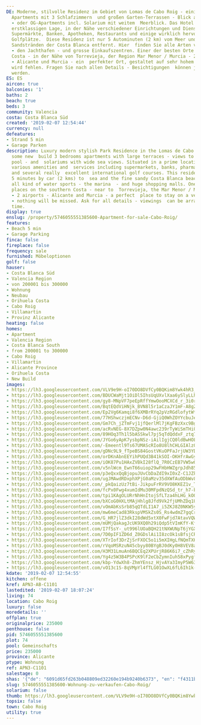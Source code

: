 ```yaml
---
DE: Moderne, stilvolle Residenz im Gebiet von Lomas de Cabo Roig - einige neu gebaute
  Apartments mit 3 Schlafzimmern  und großen Garten-Terrassen - Blick auf den Gemeinschaftspool
  - oder OG-Apartments incl. Solarium mit weitem  Meerblick. Das Hotel liegt in einer
  erstklassigen Lage, in der Nähe verschiedener Einrichtungen und Dienstleistungen,  darunter
  Supermärkte, Banken, Apotheken, Restaurants und einige wirklich hervorragende internationale
  Golfplätze.  Diese Residenz ist nur 5 Autominuten (2 km) vom Meer und den feinen
  Sandstränden der Costa Blanca entfernt. Hier  finden Sie alle Arten von Wassersport
  - den Jachthafen - und grosse Einkaufszentren. Einer der besten Orte an der  südlichen
  Costa - in der Nähe von Torrevieja, der Region Mar Menor / Murcia - 2 Flughäfen
  - Alicante und Murcia - ein  perfekter Ort, gestaltet auf sehr hohem Niveau - nichts
  wird fehlen. Fragen Sie nach allen Details - Besichtigungen  können jederzeit arrangiert
  werden.
ES: ES
aircon: true
balconies: '1'
baths: 2
beach: true
beds: 3
community: Valencia
costa: Costa Blanca Süd
created: '2019-02-07 12:54:44'
currency: null
defeatures:
- Strand 5 min
- Garage Parken
description: Luxury modern stylish Park Residence in the Lomas de Cabo Roig area -
  some new  build 3 bedrooms apartments with large terraces - views to the communal
  pool - and  solariums with wide sea views. Situated in a prime location, close to
  various amenities and  services including supermarkets, banks, pharmacies, restaurants
  and several really  excellent international golf courses. This residence is just
  5 minutes by car (2 kms) to  sea and the fine sandy Costa Blanca beaches - offering
  all kind of water sports - the marina  - and huge shopping malls. One of the best
  places on the southern Costa - near to  Torrevieja, the Mar Menor / Murcia region
  - 2 airports - Alicante and Murcia - a perfect  place to stay on a very high standard
  - nothing will be missed. Ask for all details - viewings  can be arranged at any
  time.
display: true
enslug: /property/5746055551385600-Apartment-for-sale-Cabo-Roig/
features:
- Beach 5 min
- Garage Parking
finca: false
fireplace: false
frequency: sale
furnished: Möbeloptionen
golf: false
hauser:
- Costa Blanca Süd
- Valencia Region
- von 200001 bis 300000
- Wohnung
- Neubau
- Orihuela Costa
- Cabo Roig
- Villamartin
- Provinz Alicante
heating: false
homes:
- Apartment
- Valencia Region
- Costa Blanca South
- from 200001 to 300000
- Cabo Roig
- Villamartin
- Alicante Province
- Orihuela Costa
- New Build
images:
- https://lh3.googleusercontent.com/VLV9e9H-oI70DO8DVfCy0BQKim8Ywk4hR3_F6GbsKy4aNXgSploM86YQcLTh0mrWkG60Oyy582CT_Kcza_ns=w640-rj-e30-l100
- https://lh3.googleusercontent.com/BDUCWaMjt1OiDl5IhsUqUXvlXaa6ySlyLLhGU5dXCmS7o57EtPnlvqm-8n7pud_nsiaXeDh75cjRJ7HFF0Pl=w640-rj-e30-l100
- https://lh3.googleusercontent.com/gy8-MNpVF7peEpRffYmwOooMCXCd_r_3i0rMbzqZzP-ocuJcHCCIbLAhqmgrF6ksA7kDjtG1VREBGro32VOn=w640-rj-e30-l100
- https://lh3.googleusercontent.com/BqtEQdViHNjk_BVN8l5r1aCzaJY1mF-A8gZ49PmSMrXjU_4zu5Q0HlLtShtmkMVVuEMFIrXzUJ76YWbrHI7tNQ=w640-rj-e30-l100
- https://lh3.googleusercontent.com/Ep2Vg6Kamqi8f6XMBrRYq2pVzRGdlofytWtHIVV6ucWM8WvHX4svC8f3ZmLCBpVFoRuZNmih8RnYnkjA08Q=w640-rj-e30-l100
- https://lh3.googleusercontent.com/77HShwczjmECNv-D6d-GjiQ0WhZOYYcbuJekqRLfSYdd1dN1_coc5yfb7H3OdhDldp5lsY1OENjxDf2A9lD7Og=w640-rj-e30-l100
- https://lh3.googleusercontent.com/Gm7Ch_jZTmFvj1jfQerlMl7jKgFBzXxc9Bg_VWVhRnC2jvi7MIRF4zoWZx8hWMCYejBpTgxLrqARD_a5dnsdjQ=w640-rj-e30-l100
- https://lh3.googleusercontent.com/acRvNEG-8X7DZpw0N4awc239rTyWiSmTHiQllKQKoRDfUZc10aFm8-Hp0G2w42RVR9WhZCKyZvtYrlD5CZpN=w640-rj-e30-l100
- https://lh3.googleusercontent.com/89HOq3Th1l5bASSkwl7pj5qTdQddxF_ztq7ZI1TLHIi5esXoyXeR1cCEjYpzT-WkcKRKwTfaf4wkAE9Rl0a5=w640-rj-e30-l100
- https://lh3.googleusercontent.com/JYGo6yApK7ysbpNSz-iAilIgjCQ0ldBwHOLqv0cxDfoLwgJlUTTf4VgQ2_gbdqXTKfr69tidkcsnbYbzguJBmw=w640-rj-e30-l100
- https://lh3.googleusercontent.com/-Emeentl9Ts67UMAScRIo8U8lhCHLGIAlzOSoECyYxKcMcBFS0O1inIMGu5bJ4klsFXXKqdn3af_3SBVQYo73w=w640-rj-e30-l100
- https://lh3.googleusercontent.com/gDNc9L9_fTpeBS84GostVKuOPFaJrjUW3YDUg5Xvp8bVSJSM8oLbrW_L_ucHSRXiQMX0kSKWl1eB1mDc7Xfy=w640-rj-e30-l100
- https://lh3.googleusercontent.com/orDKnAbnEEYihPUQd3B41kSOI-OKHfrAwGya8-Ztwk6L8QVKQkXaqbVXF_I8DppVboz8bluCiHptKDdzJbdJ=w640-rj-e30-l100
- https://lh3.googleusercontent.com/iOK87Pu1HAxZVBkI28flQ_7R0CzEB7VW5wQQDp6nAzCbDG0hHN8oKJAhh6yPYzuwRTvrShaleYL2NaWgThaJ=w640-rj-e30-l100
- https://lh3.googleusercontent.com/v5nlWcm_EwnT66uiop29wFHbHWZgrpJdh85WOPQUWQVl2ObMSH_4CXH-FXWPPhzlxe1b6b9HhuHny2crWA1Kkw=w640-rj-e30-l100
- https://lh3.googleusercontent.com/p3eQxxQqBjopuJUvCbDaZdI9xI0xZ-C1JZkHB7b0c6pNsyr69ywTl03SUOEXLzLYKsQzXUTKGmhuwIgNnOU=w640-rj-e30-l100
- https://lh3.googleusercontent.com/ugJMAwdRDxphXPjG0aMzv35dXWfAuODbWv8C8WIS01BPK9eTiIUncA-Gvja7hlcaKs0QBKvv-G4EufFly_DJYQ=w640-rj-e30-l100
- https://lh3.googleusercontent.com/_pkQaizUz7tBi-JikpuFrRV9VO8KKEZ1v_Tv0pV7RlkYv6Sw3z2Vzcm5kOwn7GwmPQpLN6RgyGR5duvw-No=w640-rj-e30-l100
- https://lh3.googleusercontent.com/fcPx0Fwg4xumIdMu30MFpdNzQSd_tr_h7-b6z_SABTzkifUs-OrWyZr-wWKek2fnmtfsXZvr24cmT4CCUms2qw=w640-rj-e30-l100
- https://lh3.googleusercontent.com/tpi1KAgOLURrNhHnItojSfLTza4hLHG_kOOemGNIZvWWBvg15N_x_lVIuJdbHm7KAbryeebW5F44KBI0HSDu=w640-rj-e30-l100
- https://lh3.googleusercontent.com/bXCoG0HXLtMAjHhlg8Jfd9Vk2fjUMhZDq1ULyRtYxk7KHy4gCNzwU_RXT7ty8KvgxUJxJIuZFLZR8yFn0yHosQ=w640-rj-e30-l100
- https://lh3.googleusercontent.com/vOmAbKsSrb85qQTdLI1A7_i5ZKJ8Z0NKW5yjPsMyCHpmhVIDpUMmImLcjTU2IlcLuYwo3gpYsPyUwFlvh2U=w640-rj-e30-l100
- https://lh3.googleusercontent.com/mw6meCad83RkspVMSkZs0S_Rs4wdmZ7gqCrXQdPHIK-xSlk8GvXsdcuOepvpj23KvsH837HK3eAi4UkPtrw=w640-rj-e30-l100
- https://lh3.googleusercontent.com/G_HR7jlZ3dkI28dWd5xtX0FwFjd7AtavVQW0fWr8OBh4OXKPAc3B0v7aldNYX-U0Ix-KBMNOQ_cSdZSfM4l-fQ=w640-rj-e30-l100
- https://lh3.googleusercontent.com/mUMjQakagJcUK9XQ0h29iQdp5tVImKfY-Kf-KLQDHPonwCMvlKQxgvFULSNZBxxp2EMbQuNLbW9OdI20eIbY=w640-rj-e30-l100
- https://lh3.googleusercontent.com/I7fSsY-_ut996lUOaBQH21tNXWUNpT6jYGXqBVwYxhHBYyTtxvh-cBjlmNMB_XBtNe7ML457znS4ldRwyXI=w640-rj-e30-l100
- https://lh3.googleusercontent.com/7D0pIF1ZD6d_Z0GDslAi1I8zcOk1sBfsjCRw_UOvUS6alf64IzZYX4U9bEBSfsDk2iZwdM5OpF6XlVk64zqJ=w640-rj-e30-l100
- https://lh3.googleusercontent.com/XTrIof3DrZjSrFXOC5o1i5mXIHgLfNQmTXHWG-LgJNMik3NdzHPq39Xvn3RUrofcpbiIleZruUW3RjdBpkiAog=w640-rj-e30-l100
- https://lh3.googleusercontent.com/rVqoMSRzuN45cbyy80BYgBJ0dKy0H8VEV8a_QFQCshfwzVg6X-oHmZVnIxD3OsxR-CNNCrsF7q20tf7oakre=w640-rj-e30-l100
- https://lh3.googleusercontent.com/H3M31LmuAn6BQCEq2XPUrjR86K6i7_cZhRyjOpJYmOYnj-sI7flVdM2xnbUOYWtFl08QYLPHGCEuvgcCIcs=w640-rj-e30-l100
- https://lh3.googleusercontent.com/Yg4z5W3B4PSPcK9lF2eCbZymnIuh58xPygfbEWQZCXBm9bxLfE7V0UCvr7oAKaXE1ibMmq5YqykpHuMyqWyb=w640-rj-e30-l100
- https://lh3.googleusercontent.com/kbp-YdwXh8-ZhmYEnsz_HjvAYa3ImyP5W63m3GtF9mkLUThqORJwp0L31EhHRZZlMIJUfnWz1CMXXCiIg9w=w640-rj-e30-l100
- https://lh3.googleusercontent.com/vO13c1S-8qVMpYl4fTLG01OwXL6fL6Ih1k-QTS2xzbg6onRaYZiYH49AbKCE8dphhzqg6vBt8QxaS5Wo30-t=w640-rj-e30-l100
kdate: '2019-02-07 12:54:55'
kitchen: offene
kref: APN3-AB-C1101
lastedited: '2019-02-07 18:07:24'
living: 74
location: Cabo Roig
luxury: false
moredetails: ''
offplan: true
originalprice: 235000
penthouse: false
pid: 5746055551385600
plot: 74
pool: Gemeinschafts
price: 235000
province: Alicante
ptype: Wohnung
ref: APN3-C1101
salestage: 0
shas: '{"de": "6091d65fd263b048809ed32260e194b9240b6373", "en": "f4311b8bb70ca7db740be556926efd2faf6374e4"}'
slug: 5746055551385600-Wohnung-zu-verkaufen-Cabo-Roig/
solarium: false
thumb: https://lh3.googleusercontent.com/VLV9e9H-oI70DO8DVfCy0BQKim8Ywk4hR3_F6GbsKy4aNXgSploM86YQcLTh0mrWkG60Oyy582CT_Kcza_ns=w400-h240-n-rj-e30-l100
topsix: false
town: Cabo Roig
utility: true
---
```

